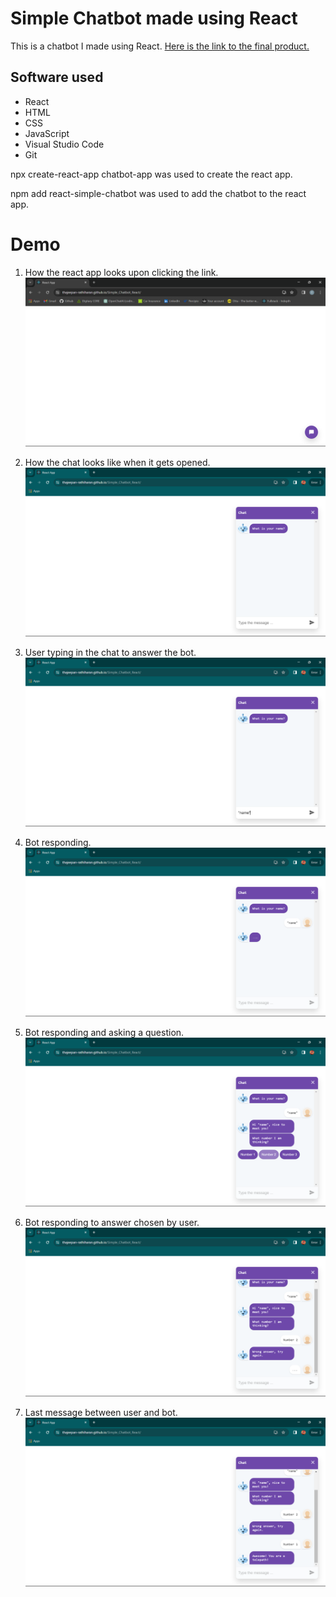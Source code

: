 # Simple Chatbot made using React
This is a chatbot I made using React. [Here is the link to the final product.](https://thajeepan-rathiharan.github.io/Simple_Chatbot_React/)

## Software used
- React
- HTML
- CSS
- JavaScript
- Visual Studio Code
- Git

npx create-react-app chatbot-app was used to create the react app.

npm add react-simple-chatbot was used to add the chatbot to the react app.

# Demo 
1. How the react app looks upon clicking the link.
![How the react app looks upon clicking the link](./src/launch.png)

2. How the chat looks like when it gets opened.
![How the chat looks like when it gets opened](./src/open_chat.png)

3. User typing in the chat to answer the bot.
![User typing in the chat to answer the bot](./src/type_name.png)

4. Bot responding.
![Bot responding](./src/bot_responding.png)

5. Bot responding and asking a question.
![Bot responding and asking a question](./src/answering_bot.png)

6. Bot responding to answer chosen by user.
![Bot responding to answer chosen by user](./src/bot_responds_to_answer_given.png)

7. Last message between user and bot.
![Last message between user and bot](./src/last_message.png)
